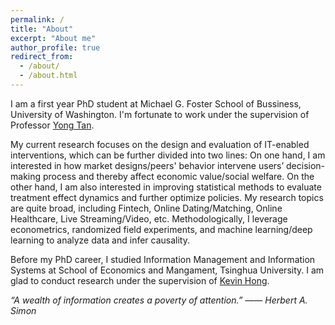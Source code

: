 ```yaml
---
permalink: /
title: "About"
excerpt: "About me"
author_profile: true
redirect_from: 
  - /about/
  - /about.html
---
```


I am a first year PhD student at Michael G. Foster School of Bussiness, University of Washington. I'm fortunate to work under the supervision of Professor [Yong Tan](http://faculty.washington.edu/ytan/index.htm).

My current research focuses on the design and evaluation of IT-enabled interventions, which can be further divided into two lines: On one hand, I am interested in how market designs/peers' behavior intervene users’ decision-making process and thereby affect economic value/social welfare. On the other hand, I am also interested in improving statistical methods to evaluate treatment effect dynamics and further optimize policies. My research topics are quite broad, including Fintech, Online Dating/Matching, Online Healthcare, Live Streaming/Video, etc. Methodologically, I leverage econometrics, randomized field experiments, and machine learning/deep learning to analyze data and infer causality.

Before my PhD career, I studied Information Management and Information Systems at School of Economics and Mangament, Tsinghua University. I am glad to conduct research under the supervision of [Kevin Hong](http://kevinhong.me/).

*“A wealth of information creates a poverty of attention.” —— Herbert A. Simon*
